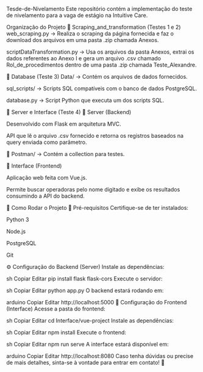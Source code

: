 Tesde-de-Nivelamento
Este repositório contém a implementação do teste de nivelamento para a vaga de estágio na Intuitive Care.

Organização do Projeto
📂 Scraping_and_transformation (Testes 1 e 2)
web_scraping.py → Realiza o scraping da página fornecida e faz o download dos arquivos em uma pasta .zip chamada Anexos.

scriptDataTransformation.py → Usa os arquivos da pasta Anexos, extrai os dados referentes ao Anexo I e gera um arquivo .csv chamado Rol_de_procedimentos dentro de uma pasta .zip chamada Teste_Alexandre.

📂 Database (Teste 3)
Data/ → Contém os arquivos de dados fornecidos.

sql_scripts/ → Scripts SQL compatíveis com o banco de dados PostgreSQL.

database.py → Script Python que executa um dos scripts SQL.

📂 Server e Interface (Teste 4)
📂 Server (Backend)

Desenvolvido com Flask em arquitetura MVC.

API que lê o arquivo .csv fornecido e retorna os registros baseados na query enviada como parâmetro.

📂 Postman/ → Contém a collection para testes.

📂 Interface (Frontend)

Aplicação web feita com Vue.js.

Permite buscar operadoras pelo nome digitado e exibe os resultados consumindo a API do backend.

🚀 Como Rodar o Projeto
🔧 Pré-requisitos
Certifique-se de ter instalados:

Python 3

Node.js

PostgreSQL

Git

⚙️ Configuração do Backend (Server)
Instale as dependências:

sh
Copiar
Editar
pip install flask flask-cors
Execute o servidor:

sh
Copiar
Editar
python app.py
O backend estará rodando em:

arduino
Copiar
Editar
http://localhost:5000
🎨 Configuração do Frontend (Interface)
Acesse a pasta do frontend:

sh
Copiar
Editar
cd Interface/vue-project
Instale as dependências:

sh
Copiar
Editar
npm install
Execute o frontend:

sh
Copiar
Editar
npm run serve
A interface estará disponível em:

arduino
Copiar
Editar
http://localhost:8080
Caso tenha dúvidas ou precise de mais detalhes, sinta-se à vontade para entrar em contato! 🚀
